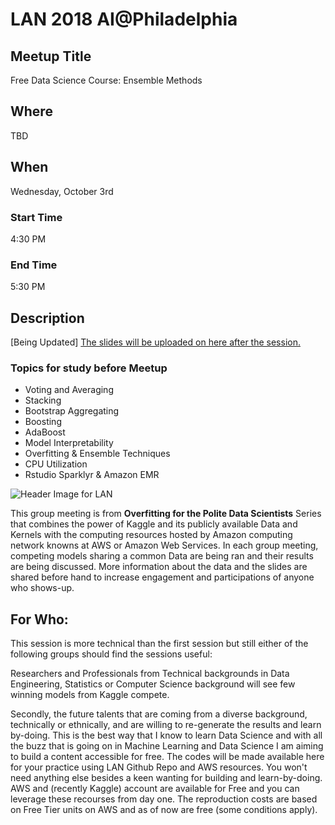 # LAN 2018 AI@Philadelphia
## Meetup Title
Free Data Science Course: Ensemble Methods
## Where
TBD

## When
Wednesday, October 3rd

### Start Time
4:30 PM
### End Time
5:30 PM
## Description
[Being Updated]
[The slides will be uploaded on here after the session.](https://github.com/lotusxai/LAN-Workshops)


### Topics for study before Meetup
* Voting and Averaging
* Stacking
* Bootstrap Aggregating
* Boosting
* AdaBoost
* Model Interpretability
* Overfitting & Ensemble Techniques
* CPU Utilization
* Rstudio Sparklyr & Amazon EMR



![Header Image for LAN ](./img/lan_overfitting.png)

This group meeting is from **Overfitting for the Polite Data Scientists** Series that combines the power of Kaggle and its publicly available Data and Kernels with the computing resources hosted by Amazon computing network knowns at AWS or Amazon Web Services. In each group meeting, competing models sharing a common Data are being ran and their results are being discussed. More information about the data and the slides are shared before hand to increase engagement and participations of anyone who shows-up.


## For Who:
This session is more technical than the first session but still either of the following groups should find the sessions useful:

Researchers and Professionals from Technical backgrounds in Data Engineering, Statistics or Computer Science background will see few winning models from Kaggle compete.

Secondly, the future talents that are coming from a diverse background, technically or ethnically, and are willing to re-generate the results and learn by-doing. This is the best way that I know to learn Data Science and with all the buzz that is going on in Machine Learning and Data Science I am aiming to build a content accessible for free. The codes will be made available here for your practice using LAN Github Repo and AWS resources. You won't need anything else besides a keen wanting for building and learn-by-doing. AWS and (recently Kaggle) account are available for Free and you can leverage these recourses from day one. The reproduction costs are based on Free Tier units on AWS and as of now are free (some conditions apply).
